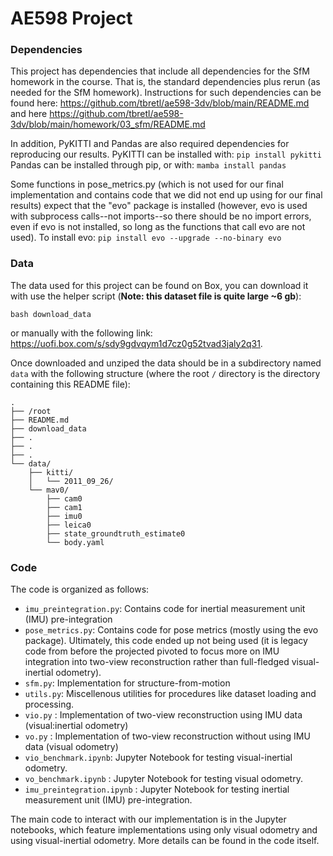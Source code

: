 # AE598 Project

### Dependencies
This project has dependencies that include all dependencies for the SfM homework in the course. That is, the standard dependencies plus rerun (as needed for the SfM homework).
Instructions for such dependencies can be found here:
https://github.com/tbretl/ae598-3dv/blob/main/README.md
and here
https://github.com/tbretl/ae598-3dv/blob/main/homework/03_sfm/README.md

In addition, PyKITTI and Pandas are also required dependencies for reproducing our results.
PyKITTI can be installed with:
``
pip install pykitti
``
Pandas can be installed through pip, or with:
``
mamba install pandas
``

Some functions in pose_metrics.py (which is not used for our final implementation and contains code that we did not end up using for our final results) expect that the "evo" package is installed (however, evo is used with subprocess calls--not imports--so there should be no import errors, even if evo is not installed, so long as the functions that call evo are not used).
To install evo:
``
pip install evo --upgrade --no-binary evo
``

### Data
The data used for this project can be found on Box, you can download it with use the helper script (**Note: this dataset file is quite large ~6 gb**):

```bash download_data```

or manually with the following link: https://uofi.box.com/s/sdy9gdvqym1d7cz0g52tvad3jaly2q31.

Once downloaded and unziped the data should be in a subdirectory named ``data`` with the following structure (where the root ``/`` directory is the directory containing this README file):

```
.
├── /root
├── README.md
├── download_data
├── .
├── .
├── .
└── data/
    ├── kitti/
    │   └── 2011_09_26/
    └── mav0/
        ├── cam0
        ├── cam1
        ├── imu0
        ├── leica0
        ├── state_groundtruth_estimate0
        └── body.yaml
```
### Code
The code is organized as follows:
- ``imu_preintegration.py``:  Contains code for inertial measurement unit (IMU) pre-integration    
- ``pose_metrics.py``:  Contains code for pose metrics (mostly using the evo package). Ultimately, this code ended up not being used (it is legacy code from before the projected pivoted to focus more on IMU integration into two-view reconstruction rather than full-fledged visual-inertial odometry).
- ``sfm.py``: Implementation for structure-from-motion
- ``utils.py``: Miscellenous utilities for procedures like dataset loading and processing.
- ``vio.py`` : Implementation of two-view reconstruction using IMU data (visual:inertial odometry)
- ``vo.py`` : Implementation of two-view reconstruction without using IMU data (visual odometry)
- ``vio_benchmark.ipynb``: Jupyter Notebook for testing visual-inertial odometry.
- ``vo_benchmark.ipynb`` : Jupyter Notebook for testing visual odometry.
- ``imu_preintegration.ipynb`` : Jupyter Notebook for testing inertial measurement unit (IMU) pre-integration.

The main code to interact with our implementation is in the Jupyter notebooks, which feature implementations using only visual odometry and using visual-inertial odometry.
More details can be found in the code itself.